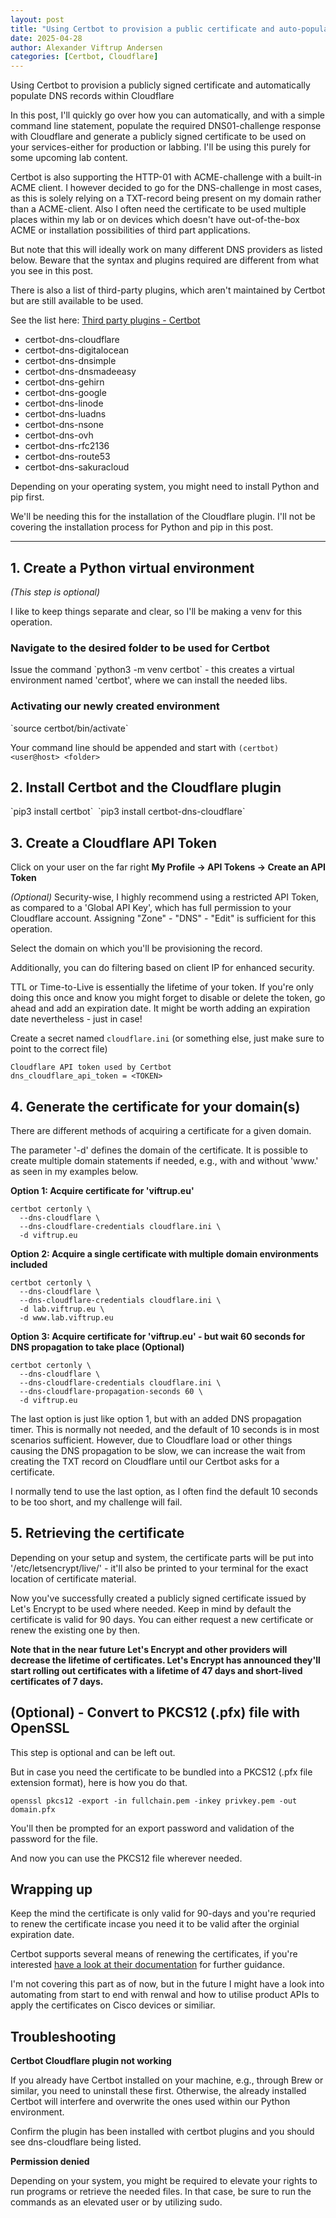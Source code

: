 ```yaml
---
layout: post
title: "Using Certbot to provision a public certificate and auto-populate DNS records in Cloudflare"
date: 2025-04-28
author: Alexander Viftrup Andersen
categories: [Certbot, Cloudflare]
---
```

Using Certbot to provision a publicly signed certificate and automatically populate DNS records within Cloudflare

In this post, I'll quickly go over how you can automatically, and with a simple command line statement, populate the required DNS01-challenge response with Cloudflare and generate a publicly signed certificate to be used on your services-either for production or labbing. I'll be using this purely for some upcoming lab content.

Certbot is also supporting the HTTP-01 with ACME-challenge with a built-in ACME client. I however decided to go for the DNS-challenge in most cases, as this is solely relying on a TXT-record being present on my domain rather than a ACME-client. Also I often need the certificate to be used multiple places within my lab or on devices which doesn't have out-of-the-box ACME or installation possibilities of third part applications.

But note that this will ideally work on many different DNS providers as listed below. Beware that the syntax and plugins required are different from what you see in this post.

There is also a list of third-party plugins, which aren't maintained by Certbot but are still available to be used. 

See the list here:
[Third party plugins - Certbot](https://eff-certbot.readthedocs.io/en/latest/using.html#third-party-plugins)
- certbot-dns-cloudflare
- certbot-dns-digitalocean
- certbot-dns-dnsimple
- certbot-dns-dnsmadeeasy
- certbot-dns-gehirn
- certbot-dns-google
- certbot-dns-linode
- certbot-dns-luadns
- certbot-dns-nsone
- certbot-dns-ovh
- certbot-dns-rfc2136
- certbot-dns-route53
- certbot-dns-sakuracloud

Depending on your operating system, you might need to install Python and pip first. 

We'll be needing this for the installation of the Cloudflare plugin. I'll not be covering the installation process for Python and pip in this post.
<hr>
<h2>1. Create a Python virtual environment</h2> <i>(This step is optional)</i>

I like to keep things separate and clear, so I'll be making a venv for this operation.

<h3>Navigate to the desired folder to be used for Certbot</h3>
Issue the command `python3 -m venv certbot` - this creates a virtual environment named 'certbot', where we can install the needed libs.

<h3>Activating our newly created environment</h3>
`source certbot/bin/activate`

Your command line should be appended and start with `(certbot) <user@host> <folder>`

<h2>2. Install Certbot and the Cloudflare plugin</h2>
`pip3 install certbot` 
`pip3 install certbot-dns-cloudflare`

<h2>3. Create a Cloudflare API Token</h2>
Click on your user on the far right <b>My Profile -> API Tokens -> Create an API Token</b>  

*(Optional)* Security-wise, I highly recommend using a restricted API Token, as compared to a 'Global API Key', which has full permission to your Cloudflare account. Assigning "Zone" - "DNS" - "Edit" is sufficient for this operation. 

Select the domain on which you'll be provisioning the record.

Additionally, you can do filtering based on client IP for enhanced security.

TTL or Time-to-Live is essentially the lifetime of your token. If you're only doing this once and know you might forget to disable or delete the token, go ahead and add an expiration date. It might be worth adding an expiration date nevertheless - just in case!

Create a secret named `cloudflare.ini` (or something else, just make sure to point to the correct file)
```text
Cloudflare API token used by Certbot
dns_cloudflare_api_token = <TOKEN>
```
<h2>4. Generate the certificate for your domain(s)</h2>

There are different methods of acquiring a certificate for a given domain. 

The parameter '-d' defines the domain of the certificate. It is possible to create multiple domain statements if needed, e.g., with and without 'www.' as seen in my examples below.

<b>Option 1: Acquire certificate for 'viftrup.eu'</b>
```text
certbot certonly \
  --dns-cloudflare \
  --dns-cloudflare-credentials cloudflare.ini \
  -d viftrup.eu
```
**Option 2: Acquire a single certificate with multiple domain environments included**
```text
certbot certonly \
  --dns-cloudflare \
  --dns-cloudflare-credentials cloudflare.ini \
  -d lab.viftrup.eu \
  -d www.lab.viftrup.eu
```

**Option 3: Acquire certificate for 'viftrup.eu' - but wait 60 seconds for DNS propagation to take place (Optional)**
```text
certbot certonly \
  --dns-cloudflare \
  --dns-cloudflare-credentials cloudflare.ini \
  --dns-cloudflare-propagation-seconds 60 \
  -d viftrup.eu
```

The last option is just like option 1, but with an added DNS propagation timer. This is normally not needed, and the default of 10 seconds is in most scenarios sufficient. However, due to Cloudflare load or other things causing the DNS propagation to be slow, we can increase the wait from creating the TXT record on Cloudflare until our Certbot asks for a certificate.

I normally tend to use the last option, as I often find the default 10 seconds to be too short, and my challenge will fail.

<h2>5. Retrieving the certificate</h2>
Depending on your setup and system, the certificate parts will be put into '/etc/letsencrypt/live/<domain>' - it'll also be printed to your terminal for the exact location of certificate material.

Now you've successfully created a publicly signed certificate issued by Let's Encrypt to be used where needed. Keep in mind by default the certificate is valid for 90 days. You can either request a new certificate or renew the existing one by then.

**Note that in the near future Let's Encrypt and other providers will decrease the lifetime of certificates. Let's Encrypt has announced they'll start rolling out certificates with a lifetime of 47 days and short-lived certificates of 7 days.**

<h2>(Optional) - Convert to PKCS12 (.pfx) file with OpenSSL</h2>
This step is optional and can be left out.

But in case you need the certificate to be bundled into a PKCS12 (.pfx file extension format), here is how you do that.

```text
openssl pkcs12 -export -in fullchain.pem -inkey privkey.pem -out domain.pfx
```

You'll then be prompted for an export password and validation of the password for the file.

And now you can use the PKCS12 file wherever needed.

<h2>Wrapping up</h2>
Keep the mind the certificate is only valid for 90-days and you're requried to renew the certificate incase you need it to be valid after the orginial expiration date.

Certbot supports several means of renewing the certificates, if you're interested [have a look at their documentation](https://eff-certbot.readthedocs.io/en/stable/using.html#renewing-certificates) for further guidance.

I'm not covering this part as of now, but in the future I might have a look into automating from start to end with renwal and how to utilise product APIs to apply the certificates on Cisco devices or similiar.

<h2>Troubleshooting</h2>

**Certbot Cloudflare plugin not working**

If you already have Certbot installed on your machine, e.g., through Brew or similar, you need to uninstall these first. 
Otherwise, the already installed Certbot will interfere and overwrite the ones used within our Python environment.

Confirm the plugin has been installed with certbot plugins and you should see dns-cloudflare being listed.

**Permission denied**

Depending on your system, you might be required to elevate your rights to run programs or retrieve the needed files. In that case, be sure to run the commands as an elevated user or by utilizing sudo.

